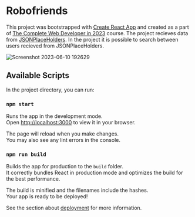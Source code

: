 # Robofriends

This project was bootstrapped with [Create React App](https://github.com/facebook/create-react-app) and created as a part of [The Complete Web Developer in 2023](https://www.udemy.com/course/the-complete-web-developer-zero-to-mastery/) course. The project recieves data from [JSONPlaceHolders](https://jsonplaceholder.typicode.com/users). In the project it is possible to search between users recieved from JSONPlaceHolders.

![Screenshot 2023-06-10 192629](https://github.com/esabaliauskaite/robofriends/assets/59394960/57afdffd-bbf5-4d9b-aeac-993602f245e3)

## Available Scripts

In the project directory, you can run:

### `npm start`

Runs the app in the development mode.\
Open [http://localhost:3000](http://localhost:3000) to view it in your browser.

The page will reload when you make changes.\
You may also see any lint errors in the console.

### `npm run build`

Builds the app for production to the `build` folder.\
It correctly bundles React in production mode and optimizes the build for the best performance.

The build is minified and the filenames include the hashes.\
Your app is ready to be deployed!

See the section about [deployment](https://facebook.github.io/create-react-app/docs/deployment) for more information.

